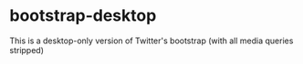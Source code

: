 bootstrap-desktop
=================

This is a desktop-only version of Twitter's bootstrap (with all media queries stripped)
